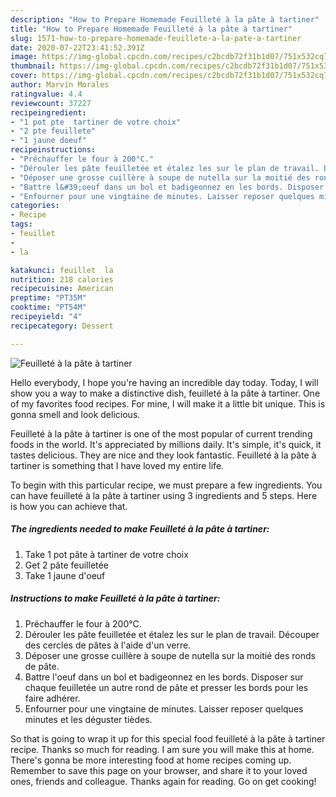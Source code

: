 ```yaml
---
description: "How to Prepare Homemade Feuilleté à la pâte à tartiner"
title: "How to Prepare Homemade Feuilleté à la pâte à tartiner"
slug: 1571-how-to-prepare-homemade-feuillete-a-la-pate-a-tartiner
date: 2020-07-22T23:41:52.391Z
image: https://img-global.cpcdn.com/recipes/c2bcdb72f31b1d07/751x532cq70/feuillete-a-la-pate-a-tartiner-photo-principale-de-la-recette.jpg
thumbnail: https://img-global.cpcdn.com/recipes/c2bcdb72f31b1d07/751x532cq70/feuillete-a-la-pate-a-tartiner-photo-principale-de-la-recette.jpg
cover: https://img-global.cpcdn.com/recipes/c2bcdb72f31b1d07/751x532cq70/feuillete-a-la-pate-a-tartiner-photo-principale-de-la-recette.jpg
author: Marvin Morales
ratingvalue: 4.4
reviewcount: 37227
recipeingredient:
- "1 pot pte  tartiner de votre choix"
- "2 pte feuillete"
- "1 jaune doeuf"
recipeinstructions:
- "Préchauffer le four à 200°C."
- "Dérouler les pâte feuilletée et étalez les sur le plan de travail. Découper des cercles de pâtes à l&#39;aide d&#39;un verre."
- "Déposer une grosse cuillère à soupe de nutella sur la moitié des ronds de pâte."
- "Battre l&#39;oeuf dans un bol et badigeonnez en les bords. Disposer sur chaque feuilletée un autre rond de pâte et presser les bords pour les faire adhérer."
- "Enfourner pour une vingtaine de minutes. Laisser reposer quelques minutes et les déguster tièdes."
categories:
- Recipe
tags:
- feuillet
- 
- la

katakunci: feuillet  la 
nutrition: 218 calories
recipecuisine: American
preptime: "PT35M"
cooktime: "PT54M"
recipeyield: "4"
recipecategory: Dessert

---
```



![Feuilleté à la pâte à tartiner](https://img-global.cpcdn.com/recipes/c2bcdb72f31b1d07/751x532cq70/feuillete-a-la-pate-a-tartiner-photo-principale-de-la-recette.jpg)

Hello everybody, I hope you're having an incredible day today. Today, I will show you a way to make a distinctive dish, feuilleté à la pâte à tartiner. One of my favorites food recipes. For mine, I will make it a little bit unique. This is gonna smell and look delicious.

Feuilleté à la pâte à tartiner is one of the most popular of current trending foods in the world. It's appreciated by millions daily. It's simple, it's quick, it tastes delicious. They are nice and they look fantastic. Feuilleté à la pâte à tartiner is something that I have loved my entire life.




To begin with this particular recipe, we must prepare a few ingredients. You can have feuilleté à la pâte à tartiner using 3 ingredients and 5 steps. Here is how you can achieve that.

<!--inarticleads1-->

##### The ingredients needed to make Feuilleté à la pâte à tartiner:

1. Take 1 pot pâte à tartiner de votre choix
1. Get 2 pâte feuilletée
1. Take 1 jaune d&#39;oeuf




<!--inarticleads2-->

##### Instructions to make Feuilleté à la pâte à tartiner:

1. Préchauffer le four à 200°C.
1. Dérouler les pâte feuilletée et étalez les sur le plan de travail. Découper des cercles de pâtes à l&#39;aide d&#39;un verre.
1. Déposer une grosse cuillère à soupe de nutella sur la moitié des ronds de pâte.
1. Battre l&#39;oeuf dans un bol et badigeonnez en les bords. Disposer sur chaque feuilletée un autre rond de pâte et presser les bords pour les faire adhérer.
1. Enfourner pour une vingtaine de minutes. Laisser reposer quelques minutes et les déguster tièdes.




So that is going to wrap it up for this special food feuilleté à la pâte à tartiner recipe. Thanks so much for reading. I am sure you will make this at home. There's gonna be more interesting food at home recipes coming up. Remember to save this page on your browser, and share it to your loved ones, friends and colleague. Thanks again for reading. Go on get cooking!
